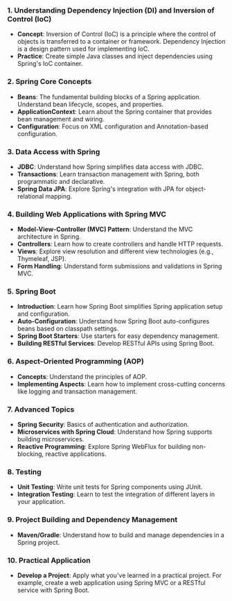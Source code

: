 ### 1. **Understanding Dependency Injection (DI) and Inversion of Control (IoC)**
   - **Concept**: Inversion of Control (IoC) is a principle where the control of objects is transferred to a container or framework. Dependency Injection is a design pattern used for implementing IoC.
   - **Practice**: Create simple Java classes and inject dependencies using Spring's IoC container.

### 2. **Spring Core Concepts**
   - **Beans**: The fundamental building blocks of a Spring application. Understand bean lifecycle, scopes, and properties.
   - **ApplicationContext**: Learn about the Spring container that provides bean management and wiring.
   - **Configuration**: Focus on XML configuration and Annotation-based configuration.

### 3. **Data Access with Spring**
   - **JDBC**: Understand how Spring simplifies data access with JDBC.
   - **Transactions**: Learn transaction management with Spring, both programmatic and declarative.
   - **Spring Data JPA**: Explore Spring's integration with JPA for object-relational mapping.

### 4. **Building Web Applications with Spring MVC**
   - **Model-View-Controller (MVC) Pattern**: Understand the MVC architecture in Spring.
   - **Controllers**: Learn how to create controllers and handle HTTP requests.
   - **Views**: Explore view resolution and different view technologies (e.g., Thymeleaf, JSP).
   - **Form Handling**: Understand form submissions and validations in Spring MVC.

### 5. **Spring Boot**
   - **Introduction**: Learn how Spring Boot simplifies Spring application setup and configuration.
   - **Auto-Configuration**: Understand how Spring Boot auto-configures beans based on classpath settings.
   - **Spring Boot Starters**: Use starters for easy dependency management.
   - **Building RESTful Services**: Develop RESTful APIs using Spring Boot.

### 6. **Aspect-Oriented Programming (AOP)**
   - **Concepts**: Understand the principles of AOP.
   - **Implementing Aspects**: Learn how to implement cross-cutting concerns like logging and transaction management.

### 7. **Advanced Topics**
   - **Spring Security**: Basics of authentication and authorization.
   - **Microservices with Spring Cloud**: Understand how Spring supports building microservices.
   - **Reactive Programming**: Explore Spring WebFlux for building non-blocking, reactive applications.

### 8. **Testing**
   - **Unit Testing**: Write unit tests for Spring components using JUnit.
   - **Integration Testing**: Learn to test the integration of different layers in your application.

### 9. **Project Building and Dependency Management**
   - **Maven/Gradle**: Understand how to build and manage dependencies in a Spring project.

### 10. **Practical Application**
   - **Develop a Project**: Apply what you've learned in a practical project. For example, create a web application using Spring MVC or a RESTful service with Spring Boot.

